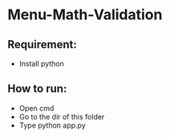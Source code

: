 # Menu-Math-Validation

## Requirement:
- Install python

## How to run:
- Open cmd
- Go to the dir of this folder
- Type python app.py

